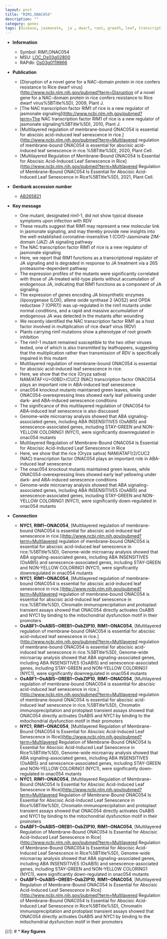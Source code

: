 ```yaml
---
layout: post
title: "RIM1,ONAC054"
description: ""
category: genes
tags: [disease, jasmonate,  ja , dwarf, root, growth, leaf, transcription factor, leaf senescence, senescence,  ABA , abscisic acid, ABA]
---
```


* **Information**  
    + Symbol: RIM1,ONAC054  
    + MSU: [LOC_Os03g02800](http://rice.uga.edu/cgi-bin/ORF_infopage.cgi?orf=LOC_Os03g02800)  
    + RAPdb: [Os03g0119966](https://rapdb.dna.affrc.go.jp/locus/?name=Os03g0119966)  

* **Publication**  
    + [Disruption of a novel gene for a NAC-domain protein in rice confers resistance to Rice dwarf virus](http://www.ncbi.nlm.nih.gov/pubmed?term=Disruption of a novel gene for a NAC-domain protein in rice confers resistance to Rice dwarf virus%5BTitle%5D), 2009, Plant J.
    + [The NAC transcription factor RIM1 of rice is a new regulator of jasmonate signaling](http://www.ncbi.nlm.nih.gov/pubmed?term=The NAC transcription factor RIM1 of rice is a new regulator of jasmonate signaling%5BTitle%5D), 2010, Plant J.
    + [Multilayered regulation of membrane-bound ONAC054 is essential for abscisic acid-induced leaf senescence in rice.](http://www.ncbi.nlm.nih.gov/pubmed?term=Multilayered regulation of membrane-bound ONAC054 is essential for abscisic acid-induced leaf senescence in rice.%5BTitle%5D), 2020, Plant Cell.
    + [Multilayered Regulation of Membrane-Bound ONAC054 Is Essential for Abscisic Acid-Induced Leaf Senescence in Rice](http://www.ncbi.nlm.nih.gov/pubmed?term=Multilayered Regulation of Membrane-Bound ONAC054 Is Essential for Abscisic Acid-Induced Leaf Senescence in Rice%5BTitle%5D), 2021, Plant Cell.

* **Genbank accession number**  
    + [AB265821](http://www.ncbi.nlm.nih.gov/nuccore/AB265821)

* **Key message**  
    + One mutant, designated rim1-1, did not show typical disease symptoms upon infection with RDV
    + These results suggest that RIM1 may represent a new molecular link in jasmonate signaling, and may thereby provide new insights into the well-established coronatine-insensitive 1 (COI1)-Jasmonate ZIM-domain (JAZ) JA signaling pathway
    + The NAC transcription factor RIM1 of rice is a new regulator of jasmonate signaling
    + Here, we report that RIM1 functions as a transcriptional regulator of JA signaling and is degraded in response to JA treatment via a 26S proteasome-dependent pathway
    + The expression profiles of the mutants were significantly correlated with those of JA-treated wild-type plants without accumulation of endogenous JA, indicating that RIM1 functions as a component of JA signaling
    + The expression of genes encoding JA biosynthetic enzymes (lipoxygenase (LOX), allene oxide synthase 2 (AOS2) and OPDA reductase 7 (OPR7)) was up-regulated in the rim1 mutants under normal conditions, and a rapid and massive accumulation of endogenous JA was detected in the mutants after wounding
    + We recently identified the NAC transcription factor RIM1 as a host factor involved in multiplication of rice dwarf virus (RDV)
    + Plants carrying rim1 mutations show a phenotype of root growth inhibition
    + The rim1-1 mutant remained susceptible to the two other viruses tested, one of which is also transmitted by leafhoppers, suggesting that the multiplication rather than transmission of RDV is specifically impaired in this mutant
    + Multilayered regulation of membrane-bound ONAC054 is essential for abscisic acid-induced leaf senescence in rice.
    + Here, we show that the rice (Oryza sativa) NAM/ATAF<U+00BD>/CUC2 (NAC) transcription factor ONAC054 plays an important role in ABA-induced leaf senescence
    + onac054 knockout mutants maintained green leaves, while ONAC054-overexpressing lines showed early leaf yellowing under dark- and ABA-induced senescence conditions
    + The significance of this multilayered regulation of ONAC054 for ABA-induced leaf senescence is also discussed
    + Genome-wide microarray analysis showed that ABA signaling-associated genes, including ABA INSENSITIVE5 (OsABI5) and senescence-associated genes, including STAY-GREEN and NON-YELLOW COLORING1 (NYC1), were significantly downregulated in onac054 mutants
    + Multilayered Regulation of Membrane-Bound ONAC054 Is Essential for Abscisic Acid-Induced Leaf Senescence in Rice
    + Here, we show that the rice (Oryza sativa) NAM/ATAF1/2/CUC2 (NAC) transcription factor ONAC054 plays an important role in ABA-induced leaf senescence
    + The onac054 knockout mutants maintained green leaves, while ONAC054-overexpressing lines showed early leaf yellowing under dark- and ABA-induced senescence conditions
    + Genome-wide microarray analysis showed that ABA signaling-associated genes, including ABA INSENSITIVE5 (OsABI5) and senescence-associated genes, including STAY-GREEN and NON-YELLOW COLORING1 (NYC1), were significantly down-regulated in onac054 mutants

* **Connection**  
    + __NYC1__, __RIM1~ONAC054__, [Multilayered regulation of membrane-bound ONAC054 is essential for abscisic acid-induced leaf senescence in rice.](http://www.ncbi.nlm.nih.gov/pubmed?term=Multilayered regulation of membrane-bound ONAC054 is essential for abscisic acid-induced leaf senescence in rice.%5BTitle%5D),  Genome-wide microarray analysis showed that ABA signaling-associated genes, including ABA INSENSITIVE5 (OsABI5) and senescence-associated genes, including STAY-GREEN and NON-YELLOW COLORING1 (NYC1), were significantly downregulated in onac054 mutants
    + __NYC1__, __RIM1~ONAC054__, [Multilayered regulation of membrane-bound ONAC054 is essential for abscisic acid-induced leaf senescence in rice.](http://www.ncbi.nlm.nih.gov/pubmed?term=Multilayered regulation of membrane-bound ONAC054 is essential for abscisic acid-induced leaf senescence in rice.%5BTitle%5D),  Chromatin immunoprecipitation and protoplast transient assays showed that ONAC054 directly activates OsABI5 and NYC1 by binding to the mitochondrial dysfunction motif in their promoters
    + __OsABF1~OsABI5~OREB1~OsbZIP10__, __RIM1~ONAC054__, [Multilayered regulation of membrane-bound ONAC054 is essential for abscisic acid-induced leaf senescence in rice.](http://www.ncbi.nlm.nih.gov/pubmed?term=Multilayered regulation of membrane-bound ONAC054 is essential for abscisic acid-induced leaf senescence in rice.%5BTitle%5D),  Genome-wide microarray analysis showed that ABA signaling-associated genes, including ABA INSENSITIVE5 (OsABI5) and senescence-associated genes, including STAY-GREEN and NON-YELLOW COLORING1 (NYC1), were significantly downregulated in onac054 mutants
    + __OsABF1~OsABI5~OREB1~OsbZIP10__, __RIM1~ONAC054__, [Multilayered regulation of membrane-bound ONAC054 is essential for abscisic acid-induced leaf senescence in rice.](http://www.ncbi.nlm.nih.gov/pubmed?term=Multilayered regulation of membrane-bound ONAC054 is essential for abscisic acid-induced leaf senescence in rice.%5BTitle%5D),  Chromatin immunoprecipitation and protoplast transient assays showed that ONAC054 directly activates OsABI5 and NYC1 by binding to the mitochondrial dysfunction motif in their promoters
    + __NYC1__, __RIM1~ONAC054__, [Multilayered Regulation of Membrane-Bound ONAC054 Is Essential for Abscisic Acid-Induced Leaf Senescence in Rice](http://www.ncbi.nlm.nih.gov/pubmed?term=Multilayered Regulation of Membrane-Bound ONAC054 Is Essential for Abscisic Acid-Induced Leaf Senescence in Rice%5BTitle%5D),  Genome-wide microarray analysis showed that ABA signaling-associated genes, including ABA INSENSITIVE5 (OsABI5) and senescence-associated genes, including STAY-GREEN and NON-YELLOW COLORING1 (NYC1), were significantly down-regulated in onac054 mutants
    + __NYC1__, __RIM1~ONAC054__, [Multilayered Regulation of Membrane-Bound ONAC054 Is Essential for Abscisic Acid-Induced Leaf Senescence in Rice](http://www.ncbi.nlm.nih.gov/pubmed?term=Multilayered Regulation of Membrane-Bound ONAC054 Is Essential for Abscisic Acid-Induced Leaf Senescence in Rice%5BTitle%5D),  Chromatin immunoprecipitation and protoplast transient assays showed that ONAC054 directly activates OsABI5 and NYC1 by binding to the mitochondrial dysfunction motif in their promoters
    + __OsABF1~OsABI5~OREB1~OsbZIP10__, __RIM1~ONAC054__, [Multilayered Regulation of Membrane-Bound ONAC054 Is Essential for Abscisic Acid-Induced Leaf Senescence in Rice](http://www.ncbi.nlm.nih.gov/pubmed?term=Multilayered Regulation of Membrane-Bound ONAC054 Is Essential for Abscisic Acid-Induced Leaf Senescence in Rice%5BTitle%5D),  Genome-wide microarray analysis showed that ABA signaling-associated genes, including ABA INSENSITIVE5 (OsABI5) and senescence-associated genes, including STAY-GREEN and NON-YELLOW COLORING1 (NYC1), were significantly down-regulated in onac054 mutants
    + __OsABF1~OsABI5~OREB1~OsbZIP10__, __RIM1~ONAC054__, [Multilayered Regulation of Membrane-Bound ONAC054 Is Essential for Abscisic Acid-Induced Leaf Senescence in Rice](http://www.ncbi.nlm.nih.gov/pubmed?term=Multilayered Regulation of Membrane-Bound ONAC054 Is Essential for Abscisic Acid-Induced Leaf Senescence in Rice%5BTitle%5D),  Chromatin immunoprecipitation and protoplast transient assays showed that ONAC054 directly activates OsABI5 and NYC1 by binding to the mitochondrial dysfunction motif in their promoters

[//]: # * **Key figures**  


